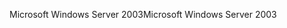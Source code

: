<span data-ttu-id="6e6b3-101">Microsoft Windows Server 2003</span><span class="sxs-lookup"><span data-stu-id="6e6b3-101">Microsoft Windows Server 2003</span></span>